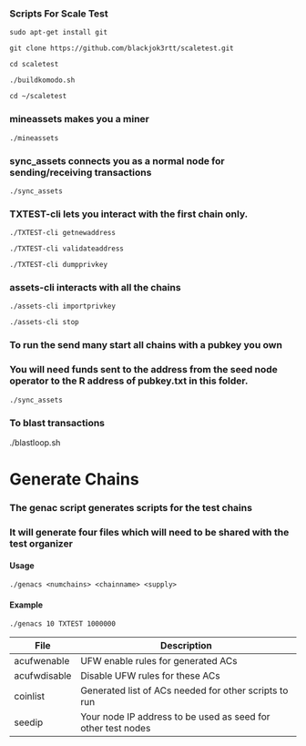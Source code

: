 ### Scripts For Scale Test

`sudo apt-get install git`

`git clone https://github.com/blackjok3rtt/scaletest.git`

`cd scaletest`

`./buildkomodo.sh`

`cd ~/scaletest`

### mineassets makes you a miner

`./mineassets`

### sync_assets connects you as a normal node for sending/receiving transactions

`./sync_assets`

### TXTEST-cli lets you interact with the first chain only.

`./TXTEST-cli getnewaddress`

`./TXTEST-cli validateaddress`

`./TXTEST-cli dumpprivkey`

### assets-cli interacts with all the chains

`./assets-cli importprivkey`

`./assets-cli stop`

### To run the send many start all chains with a pubkey you own
### You will need funds sent to the address from the seed node operator to the R address of pubkey.txt in this folder.

`./sync_assets`

### To blast transactions

./blastloop.sh



# Generate Chains

### The **genac** script generates scripts for the test chains
### It will generate four files which will need to be shared with the test organizer

#### Usage

`./genacs <numchains> <chainname> <supply>`

#### Example

`./genacs 10 TXTEST 1000000`

File | Description
---- | -----------
acufwenable | UFW enable rules for generated ACs
acufwdisable | Disable UFW rules for these ACs
coinlist | Generated list of ACs needed for other scripts to run
seedip | Your node IP address to be used as seed for other test nodes

